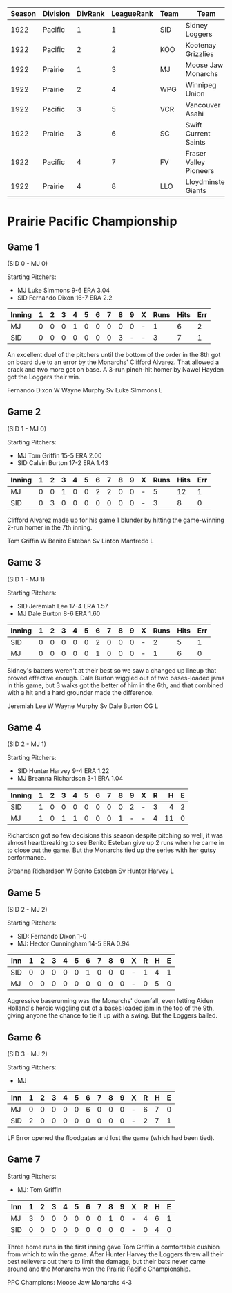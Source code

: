 | Season | Division | DivRank | LeagueRank | Team | Team | Rating | GP | W | L | Win% | RS | RA | pW-L | RDiff | Hits | Pennant | Champion |
|------|------|------|------|------|------|------|------|------|------|------|------|------|------|------|------|------|------|
| 1922 | Pacific | 1 | 1 | SID | Sidney Loggers | 129.4 | 161 | 114 | 47 | 0.7080745342 | 549 | 371 | 0.6719836099 | 178 |  | 1 | 
| 1922 | Pacific | 2 | 2 | KOO | Kootenay Grizzlies | 115.1 | 154 | 101 | 53 | 0.6558441558 | 492 | 368 | 0.62981524 | 124 |  |  | 
| 1922 | Prairie | 1 | 3 | MJ | Moose Jaw Monarchs | 112.6 | 161 | 96 | 65 | 0.5962732919 | 484 | 426 | 0.5581337453 | 58 |  | 1 | 1
| 1922 | Prairie | 2 | 4 | WPG | Winnipeg Union | 94.3 | 154 | 79 | 75 | 0.512987013 | 433 | 428 | 0.5053134486 | 5 |  |  | 
| 1922 | Pacific | 3 | 5 | VCR | Vancouver Asahi | 102.1 | 154 | 78 | 76 | 0.5064935065 | 428 | 409 | 0.5207622324 | 19 |  |  | 
| 1922 | Prairie | 3 | 6 | SC | Swift Current Saints | 86.5 | 154 | 57 | 97 | 0.3701298701 | 403 | 516 | 0.3888089571 | -113 |  |  | 
| 1922 | Pacific | 4 | 7 | FV | Fraser Valley Pioneers | 71.6 | 154 | 55 | 99 | 0.3571428571 | 396 | 514 | 0.3828944845 | -118 |  |  | 
| 1922 | Prairie | 4 | 8 | LLO | Lloydminster Giants | 72 | 154 | 43 | 111 | 0.2792207792 | 385 | 538 | 0.3515242607 | -153 |  |  | 

# Prairie Pacific Championship

## Game 1 
(SID 0 - MJ 0)

Starting Pitchers: 
* MJ Luke Simmons 9-6 ERA 3.04
* SID Fernando Dixon 16-7 ERA 2.2

| Inning | 1 | 2 | 3 | 4 | 5 | 6 | 7 | 8 | 9 | X | Runs | Hits | Err |
|---|---|---|---|---|---|---|---|---|---|---|---|---|---|
| MJ | 0 | 0 | 0 | 1 | 0 | 0 | 0 | 0 | 0 | - | 1 | 6 | 2 |
| SID | 0 | 0 | 0 | 0 | 0 | 0 | 0 | 3 | - | - | 3 | 7 | 1 |

An excellent duel of the pitchers until the bottom of the order in the 8th got on board due to an error by the Monarchs' Clifford Alvarez. That allowed a crack and two more got on base. A 3-run pinch-hit homer by Nawel Hayden got the Loggers their win.

Fernando Dixon W Wayne Murphy Sv
Luke SImmons L

## Game 2 
(SID 1 - MJ 0)

Starting Pitchers: 
* MJ Tom Griffin 15-5 ERA 2.00
* SID Calvin Burton 17-2 ERA 1.43

| Inning | 1 | 2 | 3 | 4 | 5 | 6 | 7 | 8 | 9 | X | Runs | Hits | Err |
|---|---|---|---|---|---|---|---|---|---|---|---|---|---|
| MJ | 0 | 0 | 1 | 0 | 0 | 2 | 2 | 0 | 0 | - | 5 | 12 | 1 |
| SID | 0 | 3 | 0 | 0 | 0 | 0 | 0 | 0 | 0 | - | 3 | 8 | 0 |


Clifford Alvarez made up for his game 1 blunder by hitting the game-winning 2-run homer in the 7th inning.

Tom Griffin W Benito Esteban Sv
Linton Manfredo L

## Game 3 
(SID 1 - MJ 1)

Starting Pitchers: 
* SID Jeremiah Lee 17-4 ERA 1.57
* MJ Dale Burton 8-6 ERA 1.60

| Inning | 1 | 2 | 3 | 4 | 5 | 6 | 7 | 8 | 9 | X | Runs | Hits | Err |
|---|---|---|---|---|---|---|---|---|---|---|---|---|---|
| SID | 0 | 0 | 0 | 0 | 0 | 2 | 0 | 0 | 0 | - | 2 | 5 | 1 |
| MJ | 0 | 0 | 0 | 0 | 0 | 1 | 0 | 0 | 0 | - | 1 | 6 | 0 |


Sidney's batters weren't at their best so we saw a changed up lineup that proved effective enough. Dale Burton wiggled out of two bases-loaded jams in this game, but 3 walks got the better of him in the 6th, and that combined with a hit and a hard grounder made the difference.

Jeremiah Lee W Wayne Murphy Sv
Dale Burton CG L

## Game 4 
(SID 2 - MJ 1)

Starting Pitchers: 
* SID Hunter Harvey 9-4 ERA 1.22
* MJ Breanna Richardson 3-1 ERA 1.04

| Inning | 1 | 2 | 3 | 4 | 5 | 6 | 7 | 8 | 9 | X | R | H | E |
|--------|---|---|---|---|---|---|---|---|---|---|---|--:|---|
| SID    | 1 | 0 | 0 | 0 | 0 | 0 | 0 | 0 | 2 | - | 3 | 4 | 2 |
| MJ     | 1 | 0 | 1 | 1 | 0 | 0 | 0 | 1 | - | - | 4 | 11 | 0 |

Richardson got so few decisions this season despite pitching so well, it was almost heartbreaking to see Benito Esteban give up 2 runs when he came in to close out the game. But the Monarchs tied up the series with her gutsy performance.

Breanna Richardson W Benito Esteban Sv
Hunter Harvey L

## Game 5 
(SID 2 - MJ 2)

Starting Pitchers: 
* SID: Fernando Dixon 1-0
* MJ: Hector Cunningham 14-5 ERA 0.94

| Inn | 1 | 2 | 3 | 4 | 5 | 6 | 7 | 8 | 9 | X | R | H | E |
|-----|---|---|---|---|---|---|---|---|---|---|---|---|---|
| SID | 0 | 0 | 0 | 0 | 0 | 1 | 0 | 0 | 0 | - | 1 | 4 | 1 |
| MJ  | 0 | 0 | 0 | 0 | 0 | 0 | 0 | 0 | 0 | - | 0 | 5 | 0 |

Aggressive baserunning was the Monarchs' downfall, even letting Aiden Holland's heroic wiggling out of a bases loaded jam in the top of the 9th, giving anyone the chance to tie it up with a swing. But the Loggers balled.


## Game 6
(SID 3 - MJ 2)

Starting Pitchers: 
* MJ

| Inn | 1 | 2 | 3 | 4 | 5 | 6 | 7 | 8 | 9 | X | R | H | E |
|-----|---|---|---|---|---|---|---|---|---|---|---|---|---|
| MJ  | 0 | 0 | 0 | 0 | 0 | 6 | 0 | 0 | 0 | - | 6 | 7 | 0 |
| SID | 2 | 0 | 0 | 0 | 0 | 0 | 0 | 0 | 0 | - | 2 | 7 | 1 |

LF Error opened the floodgates and lost the game (which had been tied).

## Game 7

Starting Pitchers: 

* MJ: Tom Griffin


| Inn | 1 | 2 | 3 | 4 | 5 | 6 | 7 | 8 | 9 | X | R | H | E |
|-----|---|---|---|---|---|---|---|---|---|---|---|---|---|
| MJ  | 3 | 0 | 0 | 0 | 0 | 0 | 0 | 1 | 0 | - | 4 | 6 | 1 |
| SID | 0 | 0 | 0 | 0 | 0 | 0 | 0 | 0 | 0 | - | 0 | 4 | 0 |


Three home runs in the first inning gave Tom Griffin a comfortable cushion from which to win the game. After Hunter Harvey the Loggers threw all their best relievers out there to limit the damage, but their bats never came around and the Monarchs won the Prairie Pacific Championship.

PPC Champions: Moose Jaw Monarchs 4-3